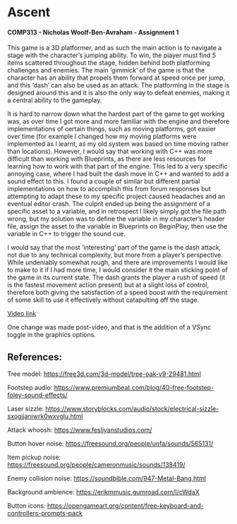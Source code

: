 # Ascent

#### COMP313 - Nicholas Woolf-Ben-Avraham - Assignment 1

This game is a 3D platformer, and as such the main action is to navigate a stage with the character’s jumping ability. To win, the player must find 5 items scattered throughout the stage, hidden behind both platforming challenges and enemies. The main ‘gimmick’ of the game is that the character has an ability that propels them forward at speed once per jump, and this ‘dash’ can also be used as an attack. The platforming in the stage is designed around this and it is also the only way to defeat enemies, making it a central ability to the gameplay.

It is hard to narrow down what the hardest part of the game to get working was, as over time I got more and more familiar with the engine and therefore implementations of certain things, such as moving platforms, got easier over time (for example I changed how my moving platforms were implemented as I learnt, as my old system was based on time moving rather than locations). However, I would say that working with C++ was more difficult than working with Blueprints, as there are less resources for learning how to work with that part of the engine. This led to a very specific annoying case, where I had built the dash move in C++ and wanted to add a sound effect to this. I found a couple of similar but different partial implementations on how to accomplish this from forum responses but attempting to adapt these to my specific project caused headaches and an eventual editor crash. The culprit ended up being the assignment of a specific asset to a variable, and in retrospect I likely simply got the file path wrong, but my solution was to define the variable in my character’s header file, assign the asset to the variable in Blueprints on BeginPlay, then use the variable in C++ to trigger the sound cue.

I would say that the most ‘interesting’ part of the game is the dash attack, not due to any technical complexity, but more from a player’s perspective. While undeniably somewhat rough, and there are improvements I would like to make to it if I had more time, I would consider it the main sticking point of the game in its current state. The dash grants the player a rush of speed (it is the fastest movement action present) but at a slight loss of control, therefore both giving the satisfaction of a speed boost with the requirement of some skill to use it effectively without catapulting off the stage.

[Video link](https://drive.google.com/file/d/15n_LBbGQ3ZZVKl0EJscdCvNE0jCNn5hT/view?usp=sharing)

One change was made post-video, and that is the addition of a VSync toggle in the graphics options.

## References:
Tree model: https://free3d.com/3d-model/tree-oak-v9-29481.html

Footstep audio: https://www.premiumbeat.com/blog/40-free-footstep-foley-sound-effects/

Laser sizzle: https://www.storyblocks.com/audio/stock/electrical-sizzle-sxogjjaniwrk0wxvglu.html

Attack whoosh: https://www.fesliyanstudios.com/

Button hover noise: https://freesound.org/people/unfa/sounds/565131/

Item pickup noise: https://freesound.org/people/cameronmusic/sounds/138419/

Enemy collision noise: https://soundbible.com/947-Metal-Bang.html

Background ambience: https://erikmmusic.gumroad.com/l/cWdaX 

Button icons: https://opengameart.org/content/free-keyboard-and-controllers-prompts-pack
